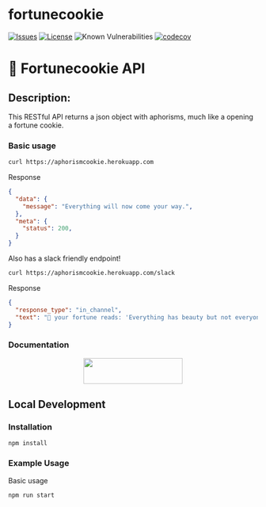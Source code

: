 fortunecookie
=========

[![Issues](https://img.shields.io/github/issues/wh-iterabb-it/fortunecookie.svg)](https://github.com/wh-iterabb-it/fortunecookie/issues)
[![License](https://img.shields.io/badge/license-GPL-blue.svg)](https://github.com/wh-iterabb-it/fortunecookie/blob/main/LICENSE)
![Known Vulnerabilities](https://snyk.io/test/github/wh-iterabb-it/fortunecookie/badge.svg)
[![codecov](https://codecov.io/gh/free-ignorance/fortunecookie/branch/main/graph/badge.svg)](https://codecov.io/gh/free-ignorance/fortunecookie)


🥠 Fortunecookie API
=========


## Description:

This RESTful API returns a json object with aphorisms, much like a opening a fortune cookie. 


### Basic usage


```bash 
curl https://aphorismcookie.herokuapp.com
```

Response

```json
{
  "data": {
    "message": "Everything will now come your way.",
  },
  "meta": {
    "status": 200,
  }
}
```

Also has a slack friendly endpoint!

```bash 
curl https://aphorismcookie.herokuapp.com/slack
```

Response

```json
{
  "response_type": "in_channel",
  "text": "🥠 your fortune reads: 'Everything has beauty but not everyone sees it.'"
}
```


### Documentation

<div align="center">
  <p>
    <a href="https://rapidapi.com/wh-iterabb-it-wh-iterabb-it-default/api/fortune-cookie4/">
      <img width="200" height="52" src="https://rapidapi.com/static-assets/default/dark-logo-78e48dc1-ca3f-4d67-a6f5-74032f439c8b.svg" />
    </a>
  </p>
</div>

## Local Development

### Installation

```
npm install
```
### Example Usage

Basic usage
```
npm run start
```

